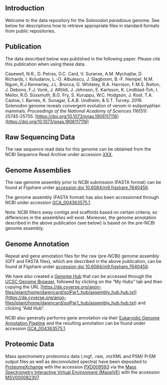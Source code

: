 ## Introduction

Welcome to the data repository for the *Solenodon paradoxus* genome. See below for descriptions how to retrieve appropriate files in standard formats from public repositories.

## Publication

The data described below was published in the following paper. Please cite this publication when using these data.

Casewell, N.R., D. Petras, D.C. Card, V. Suranse, A.M. Mychajliw, D. Richards, I. Koludarov, L.-O. Albulescu, J. Slagboom, B.-F. Hempel, N.M. Ngum, R.J Kennerley, J.L. Brocca, G. Whiteley, R.A. Harrison, F.M.S. Bolton, J. Debono, F.J. Vonk, J. Alföldi, J. Johnson, E. Karlsson, K. Lindblad-Toh, I. Mellor, R.D. Süssmuth, B.G. Fry, S. Kuruppu, W.C. Hodgson, J. Kool, T.A. Castoe, I. Barnes, K. Sunagar, E.A.B. Undheim, & S.T. Turvey. *2019*. Solenodon genome reveals convergent evolution of venom in eulipotyphlan mammals. *Proceedings of the National Academy of Sciences* 116(51): 25745-25755. [https://doi.org/10.1073/pnas.1906117116](https://doi.org/10.1073/pnas.1906117116)

## Raw Sequencing Data

The raw sequence read data for this genome can be obtained from the NCBI Sequence Read Archive under accession [XXX](FIXME).

## Genome Assemblies

The raw genome assembly prior to NCBI submission (FASTA format) can be found at Figshare under [accession doi 10.6084/m9.figshare.7640456](https://doi.org/10.6084/m9.figshare.7640456).

The genome assembly (FASTA format) has also been accessioned through NCBI under accession [GCA_004363575.1](https://www.ncbi.nlm.nih.gov/assembly/GCA_004363575.1).

Note: NCBI filters away contigs and scaffolds based on certain criteria, so differences in the assemblies will exist. Moreover, the genome annotation described in the above publication (see below) is based on the pre-NCBI genome assembly.

## Genome Annotation

Repeat and gene annotation files for the raw (pre-NCBI) genome assembly (GFF and FASTA files), which are described in the above publication, can be found at Figshare under [accession doi 10.6084/m9.figshare.7640456](https://doi.org/10.6084/m9.figshare.7640456). 

We have also created a [Genome Hub](https://genome.ucsc.edu/goldenpath/help/hgTrackHubHelp.html) that can be accessed through the [UCSC Genome Browser](https://genome.ucsc.edu/cgi-bin/hgHubConnect), followed by clicking on the “My Hubs” tab and then copying the URL [https://de.cyverse.org/anon-files/iplant/home/darencard/solPar1_hub/assembly_hub.hub.txt](https://de.cyverse.org/anon-files/iplant/home/darencard/solPar1_hub/assembly_hub.hub.txt) and clicking “Add Hub”. 

NCBI also generally performs gene annotation via their [Eukaryotic Genome Annotation Pipeline](https://www.ncbi.nlm.nih.gov/genome/annotation_euk/process/) and the resulting annotation can be found under accession [GCA_004363575.1](ftp://ftp.ncbi.nlm.nih.gov/genomes/genbank/vertebrate_mammalian/Solenodon_paradoxus/all_assembly_versions/GCA_004363575.1_SolPar_v1_BIUU).

## Proteomic Data

Mass spectrometry proteomics data (.mgf, .raw, .mzXML and PSM/ PrSM output files as well as deconvoluted spectra) have been deposited to [ProteomeXchange](http://proteomecentral.proteomexchange.org) with the accession [PXD009593](http://proteomecentral.proteomexchange.org/cgi/GetDataset?ID=PXD009593) via the [Mass Spectrometry Interactive Virtual Environment (MassIVE)](https://massive.ucsd.edu/) with the accession [MSV000082307](https://massive.ucsd.edu/ProteoSAFe/dataset.jsp?task=04342867c1304a0dae67b886cce42605).
